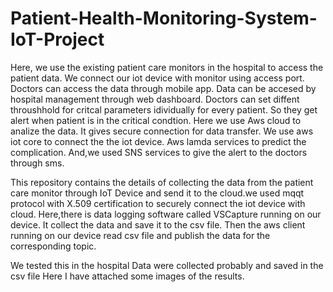 # Patient-Health-Monitoring-System-IoT-Project
Here, we use the existing patient care monitors in the hospital to access the patient data. We connect our iot device with monitor using access port. Doctors can access the data through mobile app. Data can be accesed by hospital management through web dashboard. Doctors can set diffent throushhold for critcal parameters idividually for every patient. So they get alert when patient is in the critical condtion. Here we use Aws cloud to analize the data. It gives secure connection for data transfer. We use aws iot core to connect the the iot device. Aws lamda services to predict the complication. And,we used SNS services to give the alert to the doctors through sms.

This repository contains the details of collecting the data from the patient care monitor through IoT Device and send it to the cloud.we used mqqt protocol with X.509 certification to securely connect the iot device with cloud. Here,there is data logging software called VSCapture running on our device. It collect the data and save it to the csv file. Then the aws client running on our device read csv file and publish the data for the corresponding topic.

We tested this in the hospital
Data were collected probably and saved in the csv file
Here I have attached some images of the results.


